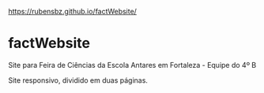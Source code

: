 https://rubensbz.github.io/factWebsite/

# factWebsite
Site para Feira de Ciências da Escola Antares em Fortaleza - Equipe do 4º B

Site responsivo, dividido em duas páginas.
